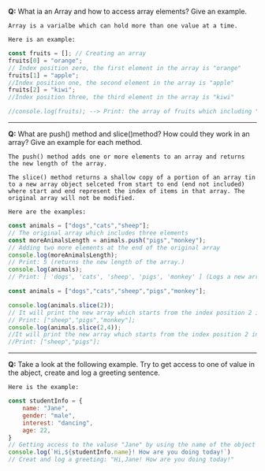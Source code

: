 **Q:** What ia an Array and how to access array elements? Give an example.
```
Array is a varialbe which can hold more than one value at a time. 

Here is an example:
```
```js
const fruits = []; // Creating an array
fruits[0] = "orange"; 
// Index position zero, the first element in the array is "orange"
fruits[1] = "apple"; 
//Index position one, the second element in the array is "apple"
fruits[2] = "kiwi";
//Index position three, the third element in the array is "kiwi"

//console.log(fruits); --> Print: the array of fruits which including "orange","apple","kiwi".
```
---

**Q:** What are push() method and slice()method? How could they work in an array? Give an example for each method.
```
The push() method adds one or more elements to an array and returns the new length of the array.

The slice() method returns a shallow copy of a portion of an array tin to a new array object selceted from start to end (end not included) where start and end represent the index of items in that array. The original array will not be modified.

Here are the examples:
```

```js
const animals = ["dogs","cats","sheep"];
// The original array which includes three elements
const moreAnimalsLength = animals.push("pigs","monkey");
// Adding two more elements at the end of the original array
console.log(moreAnimalsLength);
// Print: 5 (returns the new length of the array.)
console.log(animals);
// Print: [ 'dogs', 'cats', 'sheep', 'pigs', 'monkey' ] (Logs a new array by adding two elements.)
```
```js
const animals = ["dogs","cats","sheep","pigs","monkey"];

console.log(animals.slice(2));
// It will print the new array which starts from the index position 2 in the original array til the end.
// Print: ["sheep","pigs","monkey"];
console.log(animals.slice(2,4));
//It will print the new array which starts from the index position 2 in the original array til the end, but end not included.
//Print: ["sheep","pigs"];
```

---

**Q:** Take a look at the following example. Try to get access to one of value in the abject, create and log a greeting sentence.
```
Here is the example:
```
```js
const studentInfo = {
    name: "Jane",
    gender: "male",
    interest: "dancing",
    age: 22,
}
// Getting access to the valuse "Jane" by using the name of the object + . + the key name
console.log(`Hi,${studentInfo.name}! How are you doing today!`)
// Creat and log a greeting: "Hi,Jane! How are you doing today!" 
```

